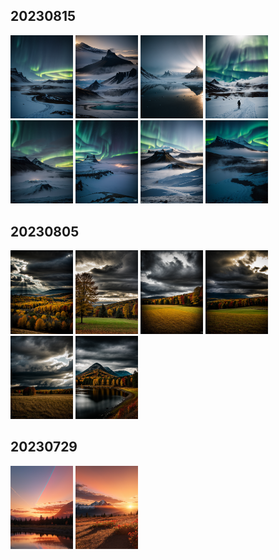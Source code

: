 ## 20230815
<img src="https://github.com/eric-projects/Stable-Diffusion-Pictures/blob/main/2023/20230815/00004802449420-风景.png" width="100px"> <img src="https://github.com/eric-projects/Stable-Diffusion-Pictures/blob/main/2023/20230815/000001394532462-风景.png" width="100px"> <img src="https://github.com/eric-projects/Stable-Diffusion-Pictures/blob/main/2023/20230815/000011394532463-风景.png" width="100px"> <img src="https://github.com/eric-projects/Stable-Diffusion-Pictures/blob/main/2023/20230815/000021394532464-风景.png" width="100px"> <img src="https://github.com/eric-projects/Stable-Diffusion-Pictures/blob/main/2023/20230815/000031394532465-风景.png" width="100px"> <img src="https://github.com/eric-projects/Stable-Diffusion-Pictures/blob/main/2023/20230815/00005802449421-风景.png" width="100px"> <img src="https://github.com/eric-projects/Stable-Diffusion-Pictures/blob/main/2023/20230815/00006802449422-风景.png" width="100px"> <img src="https://github.com/eric-projects/Stable-Diffusion-Pictures/blob/main/2023/20230815/00007802449423-风景.png" width="100px">

## 20230805
<img src="https://github.com/eric-projects/Stable-Diffusion-Pictures/blob/main/2023/20230805/00004823066850-风景.png" width="100px"> <img src="https://github.com/eric-projects/Stable-Diffusion-Pictures/blob/main/2023/20230805/000002248258573-风景.png" width="100px"> <img src="https://github.com/eric-projects/Stable-Diffusion-Pictures/blob/main/2023/20230805/000012248258574-风景.png" width="100px"> <img src="https://github.com/eric-projects/Stable-Diffusion-Pictures/blob/main/2023/20230805/00002823066848-风景.png" width="100px"> <img src="https://github.com/eric-projects/Stable-Diffusion-Pictures/blob/main/2023/20230805/00003823066849-风景.png" width="100px"> <img src="https://github.com/eric-projects/Stable-Diffusion-Pictures/blob/main/2023/20230805/00005823066851-风景.png" width="100px">

## 20230729
<img src="https://github.com/eric-projects/Stable-Diffusion-Pictures/blob/main/2023/20230729/1671272704-风景-天空，湖水.png" width="100px"> <img src="https://github.com/eric-projects/Stable-Diffusion-Pictures/blob/main/2023/20230729/1671272707-风景-天空，山.png" width="100px">

#
